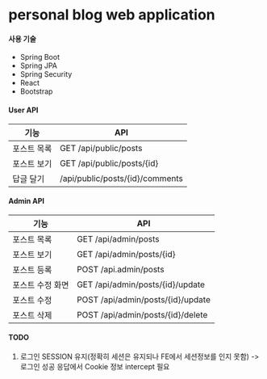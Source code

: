 # personal blog web application

#### 사용 기술
- Spring Boot
- Spring JPA
- Spring Security
- React
- Bootstrap

#### User API
| 기능 | API |
|-----|-----|
| 포스트 목록 | GET /api/public/posts |
| 포스트 보기 | GET /api/public/posts/{id} |
| 답글 달기 | /api/public/posts/{id}/comments |

#### Admin API
| 기능 | API |
|-----|-----|
| 포스트 목록 | GET /api/admin/posts |
| 포스트 보기 | GET /api/admin/posts/{id} |
| 포스트 등록 | POST /api.admin/posts |
| 포스트 수정 화면 | GET /api/admin/posts/{id}/update |
| 포스트 수정 | POST /api/admin/posts/{id}/update |
| 포스트 삭제 | POST /api/admin/posts/{id}/delete |


#### TODO

1. 로그인 SESSION 유지(정확히 세션은 유지되나 FE에서 세션정보를 인지 못함) -> 로그인 성공 응답에서 Cookie 정보 intercept 필요
